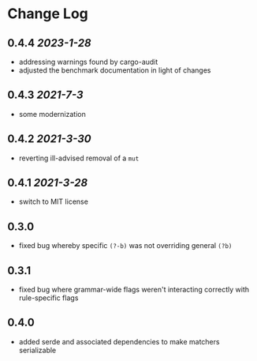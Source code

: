 # Change Log

## 0.4.4 *2023-1-28*
* addressing warnings found by cargo-audit
* adjusted the benchmark documentation in light of changes
## 0.4.3 *2021-7-3*
* some modernization
## 0.4.2 *2021-3-30*
* reverting ill-advised removal of a `mut`
## 0.4.1 *2021-3-28*
* switch to MIT license
## 0.3.0
* fixed bug whereby specific `(?-b)` was not overriding general `(?b)`
## 0.3.1
* fixed bug where grammar-wide flags weren't interacting correctly with rule-specific flags
## 0.4.0
* added serde and associated dependencies to make matchers serializable